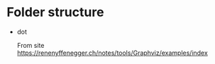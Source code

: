 # Folder structure

- dot

    From site <https://renenyffenegger.ch/notes/tools/Graphviz/examples/index>